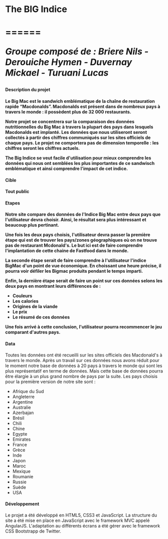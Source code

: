 <h1> The BIG Indice <h1>
======
<p><i>Groupe composé de : Briere Nils - Derouiche Hymen - Duvernay Mickael - Turuani Lucas</i></p>


<h4>Description du projet<h4>

<p>
Le Big Mac est le sandwich emblématique de la chaîne de restauration rapide “Macdonalds”. Macdonalds est présent dans de nombreux pays à travers le monde : il possèdent plus de 32 000 restaurants. </p>
<p>Notre projet se concentrera sur la comparaison des données nutritionnelles du Big Mac à travers la plupart des pays dans lesquels Macdonalds est implanté. Les données que nous utiliseront seront collectés à partir des chiffres communiqués sur les sites officiels de chaque pays. Le projet ne comportera pas de dimension temporelle : les chiffres seront les chiffres actuels.</p>

<p>The Big Indice se veut facile d'utilisation pour mieux comprendre les données qui nous ont semblées les plus importantes de ce sandwisch emblématique et ainsi comprendre l'impact de cet indice. </p>

<h4>Cible<h4> 

<p>Tout public</p>

<h4>Etapes<h4>

<p>Notre site compare des données de l'Indice Big Mac entre deux pays que l'utilisateur devra choisir. Ainsi, le résultat sera plus intéressant et beaucoup plus pertinant. </p>
<p>Une fois les deux pays choisis, l'utilisateur devra passer la première étape qui est de trouver les pays/zones géographiques où on ne trouve pas de restaurant Mcdonald's. Le but ici est de faire comprendre l'implantation de cette chaine de Fastfood dans le monde. </p>

<p>La seconde étape serait de faire comprendre à l'utilisateur l'indice BigMac d'un point de vue économique. En choissant une heure précise, il pourra voir défiler les Bigmac produits pendant le temps imparti. </p>

<p>Enfin, la dernière étape serait de faire un point sur ces données selons les deux pays en montrant leurs différences de : 
	<ul>
		<li>Couleurs</li>
		<li>Les calories</li>
		<li>Origines de la viande</li>
		<li>Le prix</li>
		<li>Le résumé de ces données</li>
	</ul>
</p>

<p>Une fois arrivé à cette conclusion, l'utilisateur pourra recommencer le jeu comparant d'autres pays. </p>

<h4>Data</h4>

<p>Toutes les données ont été recueilli sur les sites officiels des Macdonald's à travers le monde. Après un travail sur ces données nous avons réduit pour le moment notre base de données à 20 pays à travers le monde qui sont les plus représentatif en terme de données. Mais cette base de données pourra être élargie à un plus grand nombre de pays par la suite. Les pays choisis pour la première version de notre site sont : 
	<ul>
		<li>Afrique du Sud</li>
		<li>Angleterre</li>
		<li>Argentine</li>
		<li>Australie</li>
		<li>Azerbajan</li>
		<li>Brésil</li>
		<li>Chili</li>
		<li>Chine</li>
		<li>Egypte</li>
		<li>Emirates</li>
		<li>France</li>
		<li>Grèce</li>
		<li>Inde</li>
		<li>Japon</li>
		<li>Maroc</li>
		<li>Mexique</li>
		<li>Roumanie</li>
		<li>Russie</li>
		<li>Suède</li>
		<li>USA</li>		
	</ul>
</p>

<h4>Développement</h4>

<p>Le projet a été développé en HTML5, CSS3 et JavaScript. La structure du site a été mise en place en JavaScript avec le framework MVC appelé AngularJS. L'adaptation au différents écrans a été gérer avec le framework CSS Bootstrapp de Twitter.
</p>